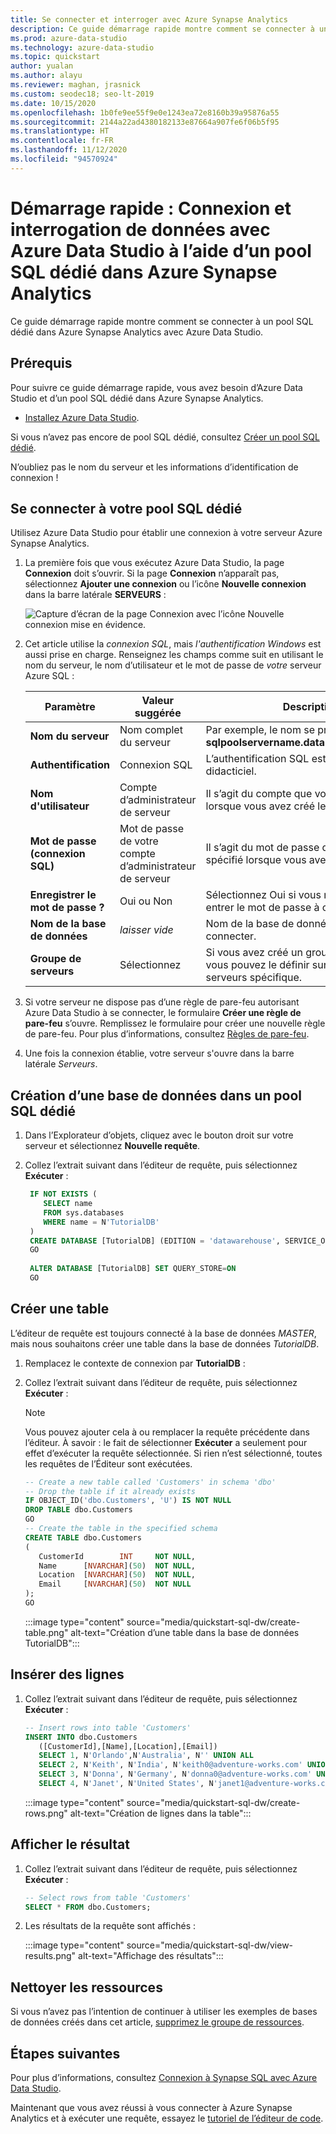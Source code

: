 ```yaml
---
title: Se connecter et interroger avec Azure Synapse Analytics
description: Ce guide démarrage rapide montre comment se connecter à un pool SQL dédié dans Azure Synapse Analytics avec Azure Data Studio.
ms.prod: azure-data-studio
ms.technology: azure-data-studio
ms.topic: quickstart
author: yualan
ms.author: alayu
ms.reviewer: maghan, jrasnick
ms.custom: seodec18; seo-lt-2019
ms.date: 10/15/2020
ms.openlocfilehash: 1b0fe9ee55f9e0e1243ea72e8160b39a95876a55
ms.sourcegitcommit: 2144a22ad4380182133e87664a907fe6f06b5f95
ms.translationtype: HT
ms.contentlocale: fr-FR
ms.lasthandoff: 11/12/2020
ms.locfileid: "94570924"
---
```

# <a name="quickstart-use-azure-data-studio-to-connect-and-query-data-using-a-dedicated-sql-pool-in-azure-synapse-analytics"></a>Démarrage rapide : Connexion et interrogation de données avec Azure Data Studio à l’aide d’un pool SQL dédié dans Azure Synapse Analytics

Ce guide démarrage rapide montre comment se connecter à un pool SQL dédié dans Azure Synapse Analytics avec Azure Data Studio.

## <a name="prerequisites"></a>Prérequis
Pour suivre ce guide démarrage rapide, vous avez besoin d’Azure Data Studio et d’un pool SQL dédié dans Azure Synapse Analytics.

- [Installez Azure Data Studio](./download-azure-data-studio.md).

Si vous n’avez pas encore de pool SQL dédié, consultez [Créer un pool SQL dédié](/azure/sql-data-warehouse/sql-data-warehouse-get-started-provision).

N’oubliez pas le nom du serveur et les informations d’identification de connexion !


## <a name="connect-to-your-dedicated-sql-pool"></a>Se connecter à votre pool SQL dédié

Utilisez Azure Data Studio pour établir une connexion à votre serveur Azure Synapse Analytics.

1. La première fois que vous exécutez Azure Data Studio, la page **Connexion** doit s’ouvrir. Si la page **Connexion** n’apparaît pas, sélectionnez **Ajouter une connexion** ou l’icône **Nouvelle connexion** dans la barre latérale **SERVEURS** :
   
   ![Capture d’écran de la page Connexion avec l’icône Nouvelle connexion mise en évidence.](media/quickstart-sql-dw/new-connection-icon.png)

2. Cet article utilise la *connexion SQL*, mais *l'authentification Windows* est aussi prise en charge. Renseignez les champs comme suit en utilisant le nom du serveur, le nom d’utilisateur et le mot de passe de *votre* serveur Azure SQL :

   |   Paramètre    | Valeur suggérée | Description |
   |--------------|-----------------|-------------| 
   | **Nom du serveur** | Nom complet du serveur | Par exemple, le nom se présente ainsi : **sqlpoolservername.database.windows.net**. |
   | **Authentification** | Connexion SQL| L’authentification SQL est utilisée dans ce didacticiel. |
   | **Nom d'utilisateur** | Compte d’administrateur de serveur | Il s’agit du compte que vous avez spécifié lorsque vous avez créé le serveur. |
   | **Mot de passe (connexion SQL)** | Mot de passe de votre compte d’administrateur de serveur | Il s’agit du mot de passe que vous avez spécifié lorsque vous avez créé le serveur. |
   | **Enregistrer le mot de passe ?** | Oui ou Non | Sélectionnez Oui si vous ne souhaitez pas entrer le mot de passe à chaque fois. |
   | **Nom de la base de données** | *laisser vide* | Nom de la base de données à laquelle se connecter. |
   | **Groupe de serveurs** | Sélectionnez <Default> | Si vous avez créé un groupe de serveurs, vous pouvez le définir sur un groupe de serveurs spécifique. | 

3. Si votre serveur ne dispose pas d’une règle de pare-feu autorisant Azure Data Studio à se connecter, le formulaire **Créer une règle de pare-feu** s’ouvre. Remplissez le formulaire pour créer une nouvelle règle de pare-feu. Pour plus d’informations, consultez [Règles de pare-feu](/azure/sql-database/sql-database-firewall-configure).

4. Une fois la connexion établie, votre serveur s'ouvre dans la barre latérale *Serveurs*.

## <a name="create-a-database-in-your-dedicated-sql-pool"></a>Création d’une base de données dans un pool SQL dédié

1. Dans l’Explorateur d’objets, cliquez avec le bouton droit sur votre serveur et sélectionnez **Nouvelle requête**.

2. Collez l’extrait suivant dans l’éditeur de requête, puis sélectionnez **Exécuter** :

   ```sql
    IF NOT EXISTS (
       SELECT name
       FROM sys.databases
       WHERE name = N'TutorialDB'
    )
    CREATE DATABASE [TutorialDB] (EDITION = 'datawarehouse', SERVICE_OBJECTIVE='DW100');
    GO  
    
    ALTER DATABASE [TutorialDB] SET QUERY_STORE=ON
    GO
   ```

## <a name="create-a-table"></a>Créer une table

L’éditeur de requête est toujours connecté à la base de données *MASTER*, mais nous souhaitons créer une table dans la base de données *TutorialDB*. 

1. Remplacez le contexte de connexion par **TutorialDB** :

2. Collez l’extrait suivant dans l’éditeur de requête, puis sélectionnez **Exécuter** :

   > [!NOTE]
   > Vous pouvez ajouter cela à ou remplacer la requête précédente dans l’éditeur. À savoir : le fait de sélectionner **Exécuter** a seulement pour effet d’exécuter la requête sélectionnée. Si rien n’est sélectionné, toutes les requêtes de l’Éditeur sont exécutées.

   ```sql
   -- Create a new table called 'Customers' in schema 'dbo'
   -- Drop the table if it already exists
   IF OBJECT_ID('dbo.Customers', 'U') IS NOT NULL
   DROP TABLE dbo.Customers
   GO
   -- Create the table in the specified schema
   CREATE TABLE dbo.Customers
   (
      CustomerId        INT     NOT NULL,
      Name      [NVARCHAR](50)  NOT NULL,
      Location  [NVARCHAR](50)  NOT NULL,
      Email     [NVARCHAR](50)  NOT NULL
   );
   GO
   ```

    :::image type="content" source="media/quickstart-sql-dw/create-table.png" alt-text="Création d’une table dans la base de données TutorialDB":::


## <a name="insert-rows"></a>Insérer des lignes

1. Collez l’extrait suivant dans l’éditeur de requête, puis sélectionnez **Exécuter** :

   ```sql
   -- Insert rows into table 'Customers'
   INSERT INTO dbo.Customers
      ([CustomerId],[Name],[Location],[Email])
      SELECT 1, N'Orlando',N'Australia', N'' UNION ALL
      SELECT 2, N'Keith', N'India', N'keith0@adventure-works.com' UNION ALL
      SELECT 3, N'Donna', N'Germany', N'donna0@adventure-works.com' UNION ALL
      SELECT 4, N'Janet', N'United States', N'janet1@adventure-works.com'
   ```

    :::image type="content" source="media/quickstart-sql-dw/create-rows.png" alt-text="Création de lignes dans la table":::

## <a name="view-the-result"></a>Afficher le résultat

1. Collez l’extrait suivant dans l’éditeur de requête, puis sélectionnez **Exécuter** :

   ```sql
   -- Select rows from table 'Customers'
   SELECT * FROM dbo.Customers;
   ```

2. Les résultats de la requête sont affichés :

    :::image type="content" source="media/quickstart-sql-dw/view-results.png" alt-text="Affichage des résultats":::


## <a name="clean-up-resources"></a>Nettoyer les ressources

Si vous n’avez pas l’intention de continuer à utiliser les exemples de bases de données créés dans cet article, [supprimez le groupe de ressources](/azure/synapse-analytics/sql-data-warehouse/create-data-warehouse-portal#clean-up-resources).

## <a name="next-steps"></a>Étapes suivantes
Pour plus d’informations, consultez [Connexion à Synapse SQL avec Azure Data Studio](https://docs.microsoft.com/azure/synapse-analytics/sql/get-started-azure-data-studio).

Maintenant que vous avez réussi à vous connecter à Azure Synapse Analytics et à exécuter une requête, essayez le [tutoriel de l’éditeur de code](tutorial-sql-editor.md).